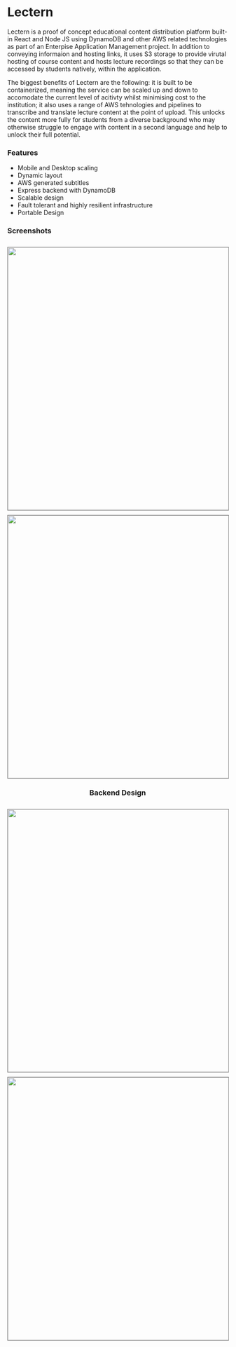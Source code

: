 # Lectern
Lectern is a proof of concept educational content distribution platform built-in React and Node JS using DynamoDB and other AWS related technologies as part of an Enterpise Application Management project. In addition to conveying informaion and hosting links, it uses S3 storage to provide virutal hosting of course content and hosts lecture recordings so that they can be accessed by students natively, within the application. 

The biggest benefits of Lectern are the following: it is built to be containerized, meaning the service can be scaled up and down to accomodate the current level of acitivty whilst minimising cost to the institution; it also uses a range of AWS tehnologies and pipelines to transcribe and translate lecture content at the point of upload. This unlocks the content more fully for students from a diverse background who may otherwise struggle to engage with content in a second language and help to unlock their full potential.


### Features
- Mobile and Desktop scaling
- Dynamic layout
- AWS generated subtitles
- Express backend with DynamoDB
- Scalable design
- Fault tolerant and highly resilient infrastructure
- Portable Design

### Screenshots
<center>
<img style="border: 1px solid gray; margin-top: 10px" width="600px" src="https://felixm.pw/assets/pictures/lectern/frontend1.png" />
<img style="border: 1px solid gray; margin-top: 10px" width="600px" src="https://felixm.pw/assets/pictures/lectern/frontend2.png" />
<center>

### Backend Design
<center>
<img style="border: 1px solid gray; margin-top: 10px" width="600px" src="https://felixm.pw/assets/pictures/lectern/backend1.png" />
<img style="border: 1px solid gray; margin-top: 10px" width="600px" src="https://felixm.pw/assets/pictures/lectern/backend2.png" />
<center>
